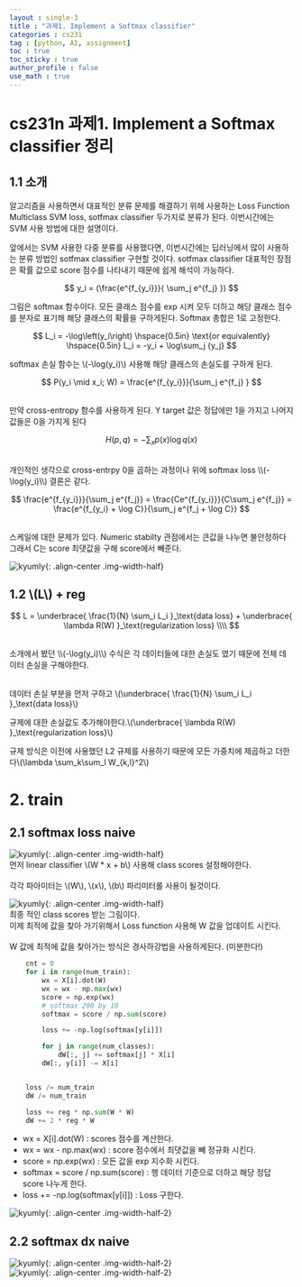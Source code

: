 ```yaml
---
layout : single-3
title : "과제1. Implement a Softmax classifier"
categories : cs231
tag : [python, AI, assignment]
toc : true
toc_sticky : true
author_profile : false
use_math : true
---
```


# cs231n 과제1. Implement a Softmax classifier 정리

## 1.1 소개
알고리즘을 사용하면서 대표적인 분류 문제를 해결하기 위헤 사용하는 Loss Function Multiclass SVM loss, sotfmax classifier 
두가지로 분류가 된다.
이번시간에는 SVM 사용 방법에 대한 설명이다.

앞에서는 SVM 사용한 다중 분류를 사용했다면, 이번시간에는 딥러닝에서 많이 사용하는 분류 방법인 sotfmax classifier 구현할 것이다.
sotfmax classifier 대표적인 장점은 확률 값으로 score 점수를 나타내기 때문에 쉽게 해석이 가능하다.


$$
y_i = (\frac{e^{f_{y_i}}}{ \sum_j e^{f_j} })
$$


그림은 softmax 함수이다. 모든 클래스 점수를 exp 시켜 모두 더하고 해당 클래스 점수를 분자로 표기해 해당 클래스의 확률을 구하게된다.
Softmax 총합은 1로 고정한다.<br>

$$
L_i = -\log\left(y_i\right) \hspace{0.5in} \text{or equivalently} \hspace{0.5in} L_i = -y_i + \log\sum_j {y_j}
$$

softmax 손실 함수는 \\(-\log(y_i)\\) 사용해 해당 클래스의 손실도를 구하게 된다.


$$
P(y_i \mid x_i; W) = \frac{e^{f_{y_i}}}{\sum_j e^{f_j} }
$$

<br>
만약 cross-entropy 함수를 사용하게 된다. Y target 값은 정답에만 1을 가지고 나머지 값들은 0을 가지게 된다
<br>

$$
H(p,q) = - \sum_x p(x) \log q(x)
$$

<br>
개인적인 생각으로 cross-entrpy 0을 곱하는 과정이나 위에 softmax loss \\(-\log(y_i)\\) 결론은 같다. 
<br>

$$
\frac{e^{f_{y_i}}}{\sum_j e^{f_j}}
= \frac{Ce^{f_{y_i}}}{C\sum_j e^{f_j}}
= \frac{e^{f_{y_i} + \log C}}{\sum_j e^{f_j + \log C}}
$$

<br>
스케일에 대한 문제가 있다. Numeric stabilty 관점에서는 큰값을 나누면 불안정하다
그래서 C는 score 최댓값을 구해 score에서 빼준다. 
<br>

![kyumly]({{site.url}}/images/assignment/one/softmax-img1.png){: .align-center .img-width-half}<br>



## 1.2 \\(L\\) + reg

$$
L =  \underbrace{ \frac{1}{N} \sum_i L_i }_\text{data loss} + \underbrace{ \lambda R(W) }_\text{regularization loss} \\\\
$$

<br>
소개에서 봤던 \\(-\log(y_i)\\) 수식은 각 데이터들에 대한 손실도 였기 때문에 
전체 데이터 손실을 구해야한다.<br><br>

데이터 손실 부분을 먼저 구하고 \\(\underbrace{ \frac{1}{N} \sum_i L_i }_\text{data loss}\\)<br>

규제에 대한 손실값도 추가해야한다.\\(\underbrace{ \lambda R(W) }_\text{regularization loss}\\) <br>

규제 방식은 이전에 사용했던 L2 규제를 사용하기 때문에  모든 가중치에 제곱하고 더한다\\(\lambda \sum_k\sum_l W_{k,l}^2\\)


# 2. train
## 2.1 softmax loss naive
![kyumly]({{site.url}}/images/assignment/one/svm-img3.png){: .align-center .img-width-half}<br>
먼저 linear classifier \\(W * x + b\\) 사용해 class scores 설정해야한다.<br><br>
각각 파아미터는 \\(W\\), \\(x\\), \\(b\\) 파리미터롤 사용이 될것이다. 

![kyumly]({{site.url}}/images/assignment/one/svm-img4.png){: .align-center .img-width-half}<br>
최종 적인 class scores 받는 그림이다.<br>
이제 최적에 값을 찾아 가기위해서 Loss function 사용해 W 값을 업데이트 시킨다. <br><br>
W 값에 최적에 값을 찾아가는 방식은 경사하강법을 사용하게된다. (미분한다!)

~~~python
    cnt = 0
    for i in range(num_train):
        wx = X[i].dot(W)
        wx = wx - np.max(wx)
        score = np.exp(wx)
        # softmax 200 by 10
        softmax = score / np.sum(score)

        loss += -np.log(softmax[y[i]])

        for j in range(num_classes):
            dW[:, j] += softmax[j] * X[i]
        dW[:, y[i]] -= X[i]


    loss /= num_train
    dW /= num_train

    loss += reg * np.sum(W * W)
    dW += 2 * reg * W
~~~

- wx = X[i].dot(W) : scores 점수를 계산한다.
- wx = wx - np.max(wx) : score 점수에서 최댓값을 빼 정규화 시킨다.
- score = np.exp(wx) : 모든 값을 exp 지수화 시킨다.
- softmax = score / np.sum(score) : 행 데이터 기준으로 더하고 해당 정답 score 나누게 한다.
- loss += -np.log(softmax[y[i]]) : Loss 구한다.

![kyumly]({{site.url}}/images/assignment/one/softmax-img3.png){: .align-center .img-width-half-2}<br>

## 2.2 softmax dx naive
![kyumly]({{site.url}}/images/assignment/one/softmax-img4.png){: .align-center .img-width-half-2}<br>
![kyumly]({{site.url}}/images/assignment/one/softmax-img5.png){: .align-center .img-width-half-2}<br>




